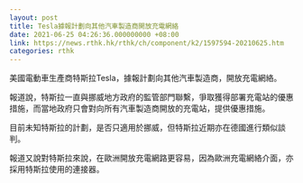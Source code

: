 ```yaml
---
layout: post
title: Tesla據報計劃向其他汽車製造商開放充電網絡
date: 2021-06-25 04:26:36.000000000 +08:00
link: https://news.rthk.hk/rthk/ch/component/k2/1597594-20210625.htm
categories: rthk
---
```


美國電動車生產商特斯拉Tesla，據報計劃向其他汽車製造商，開放充電網絡。

報道說，特斯拉一直與挪威地方政府的監管部門聯繫，爭取獲得部署充電站的優惠措施，而當地政府只會對向所有汽車製造商開放的充電站，提供優惠措施。

目前未知特斯拉的計劃，是否只適用於挪威，但特斯拉近期亦在德國進行類似談判。

報道又說對特斯拉來說，在歐洲開放充電網路更容易，因為歐洲充電網絡介面，亦採用特斯拉使用的連接器。

